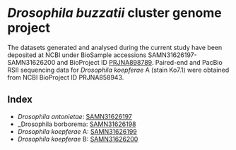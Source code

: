 # *Drosophila buzzatii* cluster genome project
The datasets generated and analysed during the current study have been deposited at NCBI under BioSample accessions SAMN31626197-SAMN31626200 and BioProject ID [PRJNA898789](https://www.ncbi.nlm.nih.gov/bioproject/898789). 
Paired-end and PacBio RSII sequencing data for _Drosophila koepferae_ A (stain Ko7.1) were obtained from NCBI BioProject ID PRJNA858943.

## Index
 + _Drosophila antonietae_: [SAMN31626197](https://www.ncbi.nlm.nih.gov/biosample/SAMN31626197/)
 + _Drosophila borborema: [SAMN31626198](https://www.ncbi.nlm.nih.gov/biosample/SAMN31626198/)
 + _Drosophila koepferae_ A: [SAMN31626199](https://www.ncbi.nlm.nih.gov/biosample/SAMN31626199/)
 + _Drosophila koepferae_ B: [SAMN31626200](https://www.ncbi.nlm.nih.gov/biosample/SAMN31626200/)

